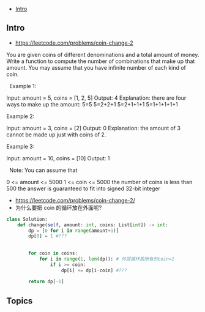 - [Intro](#intro)

## Intro

- https://leetcode.com/problems/coin-change-2

You are given coins of different denominations and a total amount of money. Write a function to compute the number of combinations that make up that amount. You may assume that you have infinite number of each kind of coin.


 
Example 1:

Input: amount = 5, coins = [1, 2, 5]
Output: 4
Explanation: there are four ways to make up the amount:
5=5
5=2+2+1
5=2+1+1+1
5=1+1+1+1+1

Example 2:

Input: amount = 3, coins = [2]
Output: 0
Explanation: the amount of 3 cannot be made up just with coins of 2.

Example 3:

Input: amount = 10, coins = [10] 
Output: 1

 
Note:
You can assume that

0 <= amount <= 5000
1 <= coin <= 5000
the number of coins is less than 500
the answer is guaranteed to fit into signed 32-bit integer






- https://leetcode.com/problems/coin-change-2/
- 为什么要把 coin 的循环放在外面呢?



```py
class Solution:
    def change(self, amount: int, coins: List[int]) -> int:
        dp = [0 for i in range(amount+1)]
        dp[0] = 1 #???
        
        
        for coin in coins:
            for i in range(1, len(dp)): # 外层循环放所有的coin=1
                if i >= coin:
                    dp[i] += dp[i-coin] #???
                    
        return dp[-1]
```

## Topics



